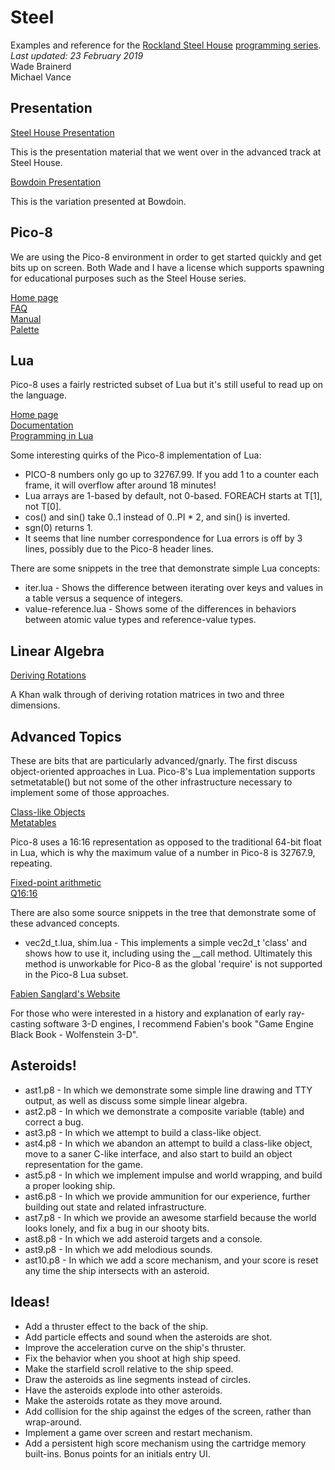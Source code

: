 Steel
======
Examples and reference for the [Rockland Steel House](http://www.rocklandsteelhouse.com) [programming series](https://github.com/michaelkvance/steel).  
_Last updated: 23 February 2019_  
Wade Brainerd  
Michael Vance  

## Presentation

[Steel House Presentation](https://docs.google.com/presentation/d/1uCUSc1x66IUDpU3qBXkeRGB1qu1H5Vfj2eufnL1b2Ms/edit?usp=sharing)

This is the presentation material that we went over in the advanced track at Steel House.

[Bowdoin Presentation](https://docs.google.com/presentation/d/1gJwueZ-l9vxLieIigIupu9cWY4E_ky72TFB3UhD1RUg/edit#slide=id.p)

This is the variation presented at Bowdoin.

## Pico-8

We are using the Pico-8 environment in order to get started quickly and get bits up on screen. Both Wade and I have a license which supports spawning for educational purposes such as the Steel House series.

[Home page](https://www.lexaloffle.com/pico-8.php)  
[FAQ](https://www.lexaloffle.com/pico-8.php?page=faq)  
[Manual](https://www.lexaloffle.com/pico-8.php?page=manual)  
[Palette](https://www.romanzolotarev.com/pico-8-color-palette/)  

## Lua

Pico-8 uses a fairly restricted subset of Lua but it's still useful to read up on the language.

[Home page](https://www.lua.org/)  
[Documentation](https://www.lua.org/docs.html)  
[Programming in Lua](https://www.lua.org/pil/contents.html)  

Some interesting quirks of the Pico-8 implementation of Lua:

  * PICO-8 numbers only go up to 32767.99. If you add 1 to a counter each frame, it will overflow after around 18 minutes!
  * Lua arrays are 1-based by default, not 0-based. FOREACH starts at T[1], not T[0].
  * cos() and sin() take 0..1 instead of 0..PI * 2, and sin() is inverted.
  * sgn(0) returns 1.
  * It seems that line number correspondence for Lua errors is off by 3 lines, possibly due to the Pico-8 header lines.

There are some snippets in the tree that demonstrate simple Lua concepts:

  * iter.lua - Shows the difference between iterating over keys and values in a table versus a sequence of integers.
  * value-reference.lua - Shows some of the differences in behaviors between atomic value types and reference-value types.

## Linear Algebra

[Deriving Rotations](https://www.khanacademy.org/computing/computer-programming/programming-games-visualizations/programming-3d-shapes/a/rotating-3d-shapes)

A Khan walk through of deriving rotation matrices in two and three dimensions.

## Advanced Topics

These are bits that are particularly advanced/gnarly. The first discuss object-oriented approaches in Lua. Pico-8's Lua implementation supports setmetatable() but not some of the other infrastructure necessary to implement some of those approaches.

[Class-like Objects](https://www.lexaloffle.com/bbs/?tid=2951)  
[Metatables](https://www.lexaloffle.com/bbs/?tid=3342)  

Pico-8 uses a 16:16 representation as opposed to the traditional 64-bit float in Lua, which is why the maximum value of a number in Pico-8 is 32767.9,  repeating.

[Fixed-point arithmetic](https://en.wikipedia.org/wiki/Fixed-point_arithmetic)  
[Q16:16](https://en.wikipedia.org/wiki/Q_\(number_format\))  

There are also some source snippets in the tree that demonstrate some of these advanced concepts.

  * vec2d_t.lua, shim.lua - This implements a simple vec2d_t 'class' and shows how to use it, including using the \_\_call method. Ultimately this method is unworkable for Pico-8 as the global 'require' is not supported in the Pico-8 Lua subset.

[Fabien Sanglard's Website](http://fabiensanglard.net/)

For those who were interested in a history and explanation of early ray-casting software 3-D engines, I recommend Fabien's book "Game Engine Black Book - Wolfenstein 3-D".

## Asteroids!

  * ast1.p8 - In which we demonstrate some simple line drawing and TTY output, as well as discuss some simple linear algebra.
  * ast2.p8 - In which we demonstrate a composite variable (table) and correct a bug.
  * ast3.p8 - In which we attempt to build a class-like object.
  * ast4.p8 - In which we abandon an attempt to build a class-like object, move to a saner C-like interface, and also start to build an object representation for the game.
  * ast5.p8 - In which we implement impulse and world wrapping, and build a proper looking ship.
  * ast6.p8 - In which we provide ammunition for our experience, further building out state and related infrastructure.
  * ast7.p8 - In which we provide an awesome starfield because the world looks lonely, and fix a bug in our shooty bits.
  * ast8.p8 - In which we add asteroid targets and a console.
  * ast9.p8 - In which we add melodious sounds.
  * ast10.p8 - In which we add a score mechanism, and your score is reset any time the ship intersects with an asteroid.

## Ideas!

  * Add a thruster effect to the back of the ship.
  * Add particle effects and sound when the asteroids are shot.
  * Improve the acceleration curve on the ship's thruster.
  * Fix the behavior when you shoot at high ship speed.
  * Make the starfield scroll relative to the ship speed.
  * Draw the asteroids as line segments instead of circles.
  * Have the asteroids explode into other asteroids.
  * Make the asteroids rotate as they move around.
  * Add collision for the ship against the edges of the screen, rather than wrap-around.
  * Implement a game over screen and restart mechanism.
  * Add a persistent high score mechanism using the cartridge memory built-ins. Bonus points for an initials entry UI.
